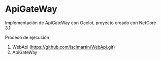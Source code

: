 # ApiGateWay

Implementación de ApiGateWay con Ocelot, proyecto creado con NetCore 3.1

Proceso de ejecución
  1. WebApi (https://github.com/isclmartin/WebApi.git)
  2. ApiGateWay
